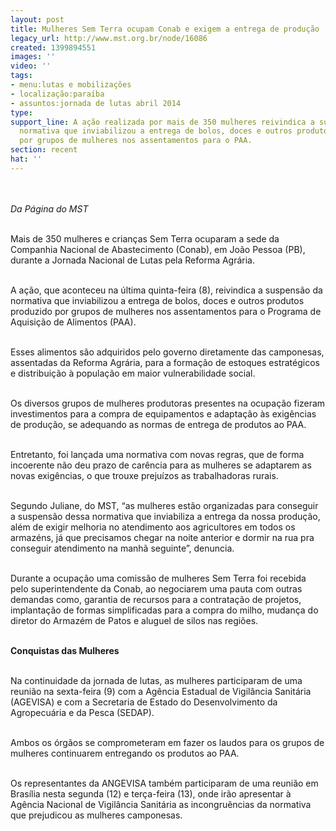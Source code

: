 ```yaml
---
layout: post
title: Mulheres Sem Terra ocupam Conab e exigem a entrega de produção
legacy_url: http://www.mst.org.br/node/16086
created: 1399894551
images: ''
video: ''
tags:
- menu:lutas e mobilizações
- localização:paraíba
- assuntos:jornada de lutas abril 2014
type: 
support_line: A ação realizada por mais de 350 mulheres reivindica a suspensão da
  normativa que inviabilizou a entrega de bolos, doces e outros produtos produzido
  por grupos de mulheres nos assentamentos para o PAA.
section: recent
hat: ''
---
```

<p><img style="margin: 10px;" src="http://www.mst.org.br/sites/default/files/a%C3%A7%C3%A3omulherespb%21.jpg" alt=""></p><p><em>Da Página do MST</em></p><p><br>Mais de 350 mulheres e crianças Sem Terra ocuparam a sede da Companhia Nacional de Abastecimento (Conab), em João Pessoa (PB), durante a Jornada Nacional de Lutas pela Reforma Agrária.&nbsp;</p><p><br>A ação, que aconteceu na última quinta-feira (8), reivindica a suspensão da normativa que inviabilizou a entrega de bolos, doces e outros produtos produzido por grupos de mulheres nos assentamentos para o Programa de Aquisição de Alimentos (PAA).&nbsp;</p><p><br>Esses alimentos são adquiridos pelo governo diretamente das camponesas, assentadas da Reforma Agrária, para a formação de estoques estratégicos e distribuição à população em maior vulnerabilidade social.</p><p><br>Os diversos grupos de mulheres produtoras presentes na ocupação fizeram investimentos para a compra de equipamentos e adaptação às exigências de produção, se adequando as normas de entrega de produtos ao PAA.&nbsp;</p><p><br>Entretanto, foi lançada uma normativa com novas regras, que de forma incoerente não deu prazo de carência para as mulheres se adaptarem as novas exigências, o que trouxe prejuízos as trabalhadoras rurais.&nbsp;</p><p><br>Segundo Juliane, do MST, “as mulheres estão organizadas para conseguir a suspensão dessa normativa que inviabiliza a entrega da nossa produção, além de exigir melhoria no atendimento aos agricultores em todos os armazéns, já que precisamos chegar na noite anterior e dormir na rua pra conseguir atendimento na manhã seguinte”, denuncia.</p><p><br>Durante a ocupação uma comissão de mulheres Sem Terra foi recebida pelo superintendente da Conab, ao negociarem uma pauta com outras demandas como, garantia de recursos para a contratação de projetos, implantação de formas simplificadas para a compra do milho, mudança do diretor do Armazém de Patos e aluguel de silos nas regiões.</p><p><br><strong>Conquistas das Mulheres</strong></p><p><br>Na continuidade da jornada de lutas, as mulheres participaram de uma reunião na sexta-feira (9) com a Agência Estadual de Vigilância Sanitária (AGEVISA) e com a Secretaria de Estado do Desenvolvimento da Agropecuária e da Pesca (SEDAP).</p><p><br>Ambos os órgãos se comprometeram em fazer os laudos para os grupos de mulheres continuarem entregando os produtos ao PAA.&nbsp;</p><p><br>Os representantes da ANGEVISA também participaram de uma reunião em Brasília nesta segunda (12) e terça-feira (13), onde irão apresentar à Agência Nacional de Vigilância Sanitária as incongruências da normativa que prejudicou as mulheres camponesas.</p>
